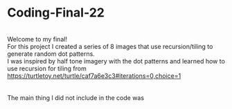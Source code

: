 # Coding-Final-22
<br /> Welcome to my final!
<br /> For this project I created a series of 8 images that use recursion/tiling to generate random dot patterns.
<br /> I was inspired by half tone imagery with the dot patterns and learned how to use recursion for tiling from https://turtletoy.net/turtle/caf7a6e3c3#iterations=0,choice=1 
<br /> 
<br /> 
<br /> The main thing I did not include in the code was 
